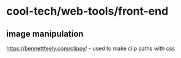 # cool-tech/web-tools/front-end

## image manipulation

https://bennettfeely.com/clippy/ - used to make clip paths with css
